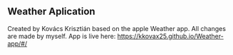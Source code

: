 ## Weather Aplication
Created by Kovács Krisztián based on the apple Weather app. All changes are made by myself.
App is live here: 
https://kkovax25.github.io/Weather-app/#/
